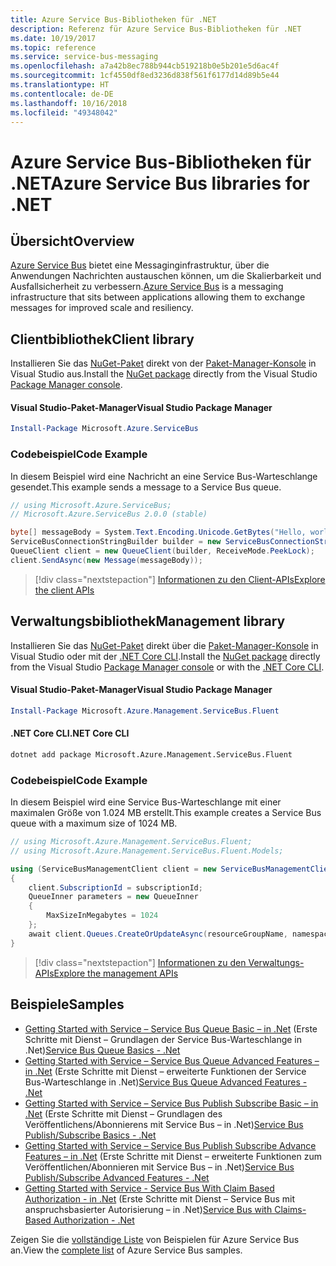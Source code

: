 ```yaml
---
title: Azure Service Bus-Bibliotheken für .NET
description: Referenz für Azure Service Bus-Bibliotheken für .NET
ms.date: 10/19/2017
ms.topic: reference
ms.service: service-bus-messaging
ms.openlocfilehash: a7a42b8ec788b944cb519218b0e5b201e5d6ac4f
ms.sourcegitcommit: 1cf4550df8ed3236d838f561f6177d14d89b5e44
ms.translationtype: HT
ms.contentlocale: de-DE
ms.lasthandoff: 10/16/2018
ms.locfileid: "49348042"
---
```

# <a name="azure-service-bus-libraries-for-net"></a><span data-ttu-id="a135d-103">Azure Service Bus-Bibliotheken für .NET</span><span class="sxs-lookup"><span data-stu-id="a135d-103">Azure Service Bus libraries for .NET</span></span>

## <a name="overview"></a><span data-ttu-id="a135d-104">Übersicht</span><span class="sxs-lookup"><span data-stu-id="a135d-104">Overview</span></span>

<span data-ttu-id="a135d-105">[Azure Service Bus](https://docs.microsoft.com/azure/service-bus-messaging/service-bus-messaging-overview) bietet eine Messaginginfrastruktur, über die Anwendungen Nachrichten austauschen können, um die Skalierbarkeit und Ausfallsicherheit zu verbessern.</span><span class="sxs-lookup"><span data-stu-id="a135d-105">[Azure Service Bus](https://docs.microsoft.com/azure/service-bus-messaging/service-bus-messaging-overview) is a messaging infrastructure that sits between applications allowing them to exchange messages for improved scale and resiliency.</span></span>

## <a name="client-library"></a><span data-ttu-id="a135d-106">Clientbibliothek</span><span class="sxs-lookup"><span data-stu-id="a135d-106">Client library</span></span>

<span data-ttu-id="a135d-107">Installieren Sie das [NuGet-Paket](https://www.nuget.org/packages/Microsoft.Azure.ServiceBus) direkt von der [Paket-Manager-Konsole][PackageManager] in Visual Studio aus.</span><span class="sxs-lookup"><span data-stu-id="a135d-107">Install the [NuGet package](https://www.nuget.org/packages/Microsoft.Azure.ServiceBus) directly from the Visual Studio [Package Manager console][PackageManager].</span></span>

#### <a name="visual-studio-package-manager"></a><span data-ttu-id="a135d-108">Visual Studio-Paket-Manager</span><span class="sxs-lookup"><span data-stu-id="a135d-108">Visual Studio Package Manager</span></span>

```powershell
Install-Package Microsoft.Azure.ServiceBus
```

### <a name="code-example"></a><span data-ttu-id="a135d-109">Codebeispiel</span><span class="sxs-lookup"><span data-stu-id="a135d-109">Code Example</span></span>

<span data-ttu-id="a135d-110">In diesem Beispiel wird eine Nachricht an eine Service Bus-Warteschlange gesendet.</span><span class="sxs-lookup"><span data-stu-id="a135d-110">This example sends a message to a Service Bus queue.</span></span>

```csharp
// using Microsoft.Azure.ServiceBus;
// Microsoft.Azure.ServiceBus 2.0.0 (stable)

byte[] messageBody = System.Text.Encoding.Unicode.GetBytes("Hello, world!");
ServiceBusConnectionStringBuilder builder = new ServiceBusConnectionStringBuilder(connectionString);
QueueClient client = new QueueClient(builder, ReceiveMode.PeekLock);
client.SendAsync(new Message(messageBody));
```

> [!div class="nextstepaction"]
> [<span data-ttu-id="a135d-111">Informationen zu den Client-APIs</span><span class="sxs-lookup"><span data-stu-id="a135d-111">Explore the client APIs</span></span>](/dotnet/api/overview/azure/servicebus/client)


## <a name="management-library"></a><span data-ttu-id="a135d-112">Verwaltungsbibliothek</span><span class="sxs-lookup"><span data-stu-id="a135d-112">Management library</span></span>

<span data-ttu-id="a135d-113">Installieren Sie das [NuGet-Paket](https://www.nuget.org/packages/Microsoft.Azure.Management.ServiceBus.Fluent) direkt über die [Paket-Manager-Konsole][PackageManager] in Visual Studio oder mit der [.NET Core CLI][DotNetCLI].</span><span class="sxs-lookup"><span data-stu-id="a135d-113">Install the [NuGet package](https://www.nuget.org/packages/Microsoft.Azure.Management.ServiceBus.Fluent) directly from the Visual Studio [Package Manager console][PackageManager] or with the [.NET Core CLI][DotNetCLI].</span></span>

#### <a name="visual-studio-package-manager"></a><span data-ttu-id="a135d-114">Visual Studio-Paket-Manager</span><span class="sxs-lookup"><span data-stu-id="a135d-114">Visual Studio Package Manager</span></span>

```powershell
Install-Package Microsoft.Azure.Management.ServiceBus.Fluent
```

#### <a name="net-core-cli"></a><span data-ttu-id="a135d-115">.NET Core CLI</span><span class="sxs-lookup"><span data-stu-id="a135d-115">.NET Core CLI</span></span>

```bash
dotnet add package Microsoft.Azure.Management.ServiceBus.Fluent
```

### <a name="code-example"></a><span data-ttu-id="a135d-116">Codebeispiel</span><span class="sxs-lookup"><span data-stu-id="a135d-116">Code Example</span></span>

<span data-ttu-id="a135d-117">In diesem Beispiel wird eine Service Bus-Warteschlange mit einer maximalen Größe von 1.024 MB erstellt.</span><span class="sxs-lookup"><span data-stu-id="a135d-117">This example creates a Service Bus queue with a maximum size of 1024 MB.</span></span>

```csharp
// using Microsoft.Azure.Management.ServiceBus.Fluent;
// using Microsoft.Azure.Management.ServiceBus.Fluent.Models;

using (ServiceBusManagementClient client = new ServiceBusManagementClient(credentials))
{
    client.SubscriptionId = subscriptionId;
    QueueInner parameters = new QueueInner
    {
        MaxSizeInMegabytes = 1024
    };
    await client.Queues.CreateOrUpdateAsync(resourceGroupName, namespaceName, queueName, parameters);
}
```

> [!div class="nextstepaction"]
> [<span data-ttu-id="a135d-118">Informationen zu den Verwaltungs-APIs</span><span class="sxs-lookup"><span data-stu-id="a135d-118">Explore the management APIs</span></span>](/dotnet/api/overview/azure/servicebus/management)

## <a name="samples"></a><span data-ttu-id="a135d-119">Beispiele</span><span class="sxs-lookup"><span data-stu-id="a135d-119">Samples</span></span>

- <span data-ttu-id="a135d-120">[Getting Started with Service – Service Bus Queue Basic – in .Net](https://azure.microsoft.com/resources/samples/service-bus-dotnet-manage-queue-with-basic-features/) (Erste Schritte mit Dienst – Grundlagen der Service Bus-Warteschlange in .Net)</span><span class="sxs-lookup"><span data-stu-id="a135d-120">[Service Bus Queue Basics - .Net](https://azure.microsoft.com/resources/samples/service-bus-dotnet-manage-queue-with-basic-features/)</span></span>
- <span data-ttu-id="a135d-121">[Getting Started with Service – Service Bus Queue Advanced Features – in .Net](https://azure.microsoft.com/resources/samples/service-bus-dotnet-manage-queue-with-advanced-features/) (Erste Schritte mit Dienst – erweiterte Funktionen der Service Bus-Warteschlange in .Net)</span><span class="sxs-lookup"><span data-stu-id="a135d-121">[Service Bus Queue Advanced Features - .Net](https://azure.microsoft.com/resources/samples/service-bus-dotnet-manage-queue-with-advanced-features/)</span></span>
- <span data-ttu-id="a135d-122">[Getting Started with Service – Service Bus Publish Subscribe Basic – in .Net](https://azure.microsoft.com/resources/samples/service-bus-dotnet-manage-publish-subscribe-with-basic-features/) (Erste Schritte mit Dienst – Grundlagen des Veröffentlichens/Abonnierens mit Service Bus – in .Net)</span><span class="sxs-lookup"><span data-stu-id="a135d-122">[Service Bus Publish/Subscribe Basics - .Net](https://azure.microsoft.com/resources/samples/service-bus-dotnet-manage-publish-subscribe-with-basic-features/)</span></span>
- <span data-ttu-id="a135d-123">[Getting Started with Service – Service Bus Publish Subscribe Advance Features – in .Net](https://azure.microsoft.com/resources/samples/service-bus-dotnet-manage-publish-subscribe-with-advanced-features/) (Erste Schritte mit Dienst – erweiterte Funktionen zum Veröffentlichen/Abonnieren mit Service Bus – in .Net)</span><span class="sxs-lookup"><span data-stu-id="a135d-123">[Service Bus Publish/Subscribe Advanced Features - .Net](https://azure.microsoft.com/resources/samples/service-bus-dotnet-manage-publish-subscribe-with-advanced-features/)</span></span>
- <span data-ttu-id="a135d-124">[Getting Started with Service - Service Bus With Claim Based Authorization - in .Net](https://azure.microsoft.com/resources/samples/service-bus-dotnet-manage-with-claims-based-authorization/) (Erste Schritte mit Dienst – Service Bus mit anspruchsbasierter Autorisierung – in .Net)</span><span class="sxs-lookup"><span data-stu-id="a135d-124">[Service Bus with Claims-Based Authorization - .Net](https://azure.microsoft.com/resources/samples/service-bus-dotnet-manage-with-claims-based-authorization/)</span></span>

<span data-ttu-id="a135d-125">Zeigen Sie die [vollständige Liste](https://azure.microsoft.com/resources/samples/?term=service+bus) von Beispielen für Azure Service Bus an.</span><span class="sxs-lookup"><span data-stu-id="a135d-125">View the [complete list](https://azure.microsoft.com/resources/samples/?term=service+bus) of Azure Service Bus samples.</span></span>


[PackageManager]: https://docs.microsoft.com/nuget/tools/package-manager-console
[DotNetCLI]: https://docs.microsoft.com/dotnet/core/tools/dotnet-add-package
